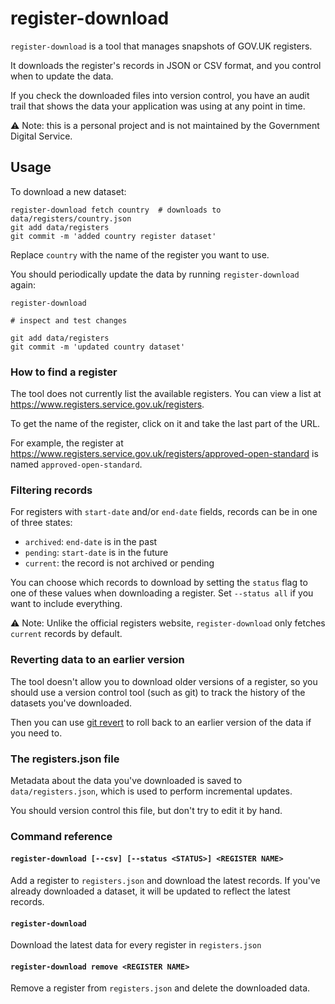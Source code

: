 # register-download
`register-download` is a tool that manages snapshots of GOV.UK registers.

It downloads the register's records in JSON or CSV format, and you control when to update the data.

If you check the downloaded files into version control, you have an audit trail that shows the data your application was using at any point in time.

⚠️️ Note: this is a personal project and is not maintained by the Government Digital Service.

## Usage
To download a new dataset:

```
register-download fetch country  # downloads to data/registers/country.json
git add data/registers
git commit -m 'added country register dataset'
```

Replace `country` with the name of the register you want to use.

You should periodically update the data by running `register-download` again:

```
register-download

# inspect and test changes

git add data/registers
git commit -m 'updated country dataset'
```

### How to find a register
The tool does not currently list the available registers. You can view a list at https://www.registers.service.gov.uk/registers.

To get the name of the register, click on it and take the last part of the URL.

For example, the register at 
https://www.registers.service.gov.uk/registers/approved-open-standard is named `approved-open-standard`.

### Filtering records
For registers with `start-date` and/or `end-date` fields, records can be in one of three states:

- `archived`: `end-date` is in the past
- `pending`: `start-date` is in the future 
- `current`: the record is not archived or pending

You can choose which records to download by setting the `status` flag to one of these values when downloading a register. Set `--status all` if you want to include everything.

⚠️ Note: Unlike the official registers website, `register-download` only fetches `current` records by default.

### Reverting data to an earlier version

The tool doesn't allow you to download older versions of a register, so you should use a version control tool (such as git) to track the history of the datasets you've downloaded.

Then you can use [git revert](https://git-scm.com/docs/git-revert) to roll back to an earlier version of the data if you need to.

### The registers.json file
Metadata about the data you've downloaded is saved to `data/registers.json`, which is used to perform incremental updates.

You should version control this file, but don't try to edit it by hand.

### Command reference

#### `register-download [--csv] [--status <STATUS>] <REGISTER NAME>`

Add a register to `registers.json` and download the latest records.
If you've already downloaded a dataset, it will be updated to reflect the latest records.

#### `register-download`

Download the latest data for every register in `registers.json`

#### `register-download remove <REGISTER NAME>`

Remove a register from `registers.json` and delete the downloaded data.